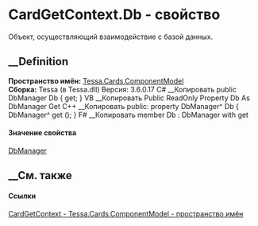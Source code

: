 # CardGetContext.Db - свойство
Объект, осуществляющий взаимодействие с базой данных.
## __Definition
 **Пространство имён:**
[Tessa.Cards.ComponentModel](N_Tessa_Cards_ComponentModel.htm)  
 **Сборка:** Tessa (в Tessa.dll) Версия: 3.6.0.17
C# __Копировать
     public DbManager Db { get; }
VB __Копировать
     Public ReadOnly Property Db As DbManager
    	Get
C++ __Копировать
     public:
    property DbManager^ Db {
    	DbManager^ get ();
    }
F# __Копировать
     member Db : DbManager with get
#### Значение свойства
[DbManager](T_Tessa_Platform_Data_DbManager.htm)
##  __См. также
#### Ссылки
[CardGetContext - ](T_Tessa_Cards_ComponentModel_CardGetContext.htm)
[Tessa.Cards.ComponentModel - пространство
имён](N_Tessa_Cards_ComponentModel.htm)
